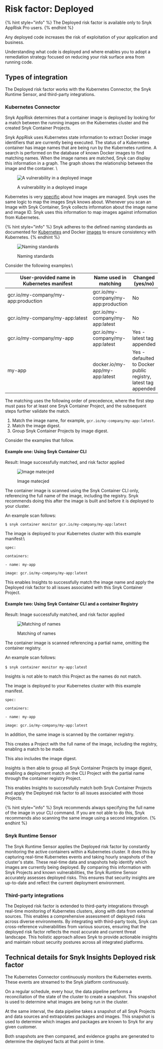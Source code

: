 # Risk factor: Deployed

{% hint style="info" %}
The Deployed risk factor is available only to Snyk AppRisk Pro users.
{% endhint %}

Any deployed code increases the risk of exploitation of your application and business.

Understanding what code is deployed and where enables you to adopt a remediation strategy focused on reducing your risk surface area from running code.

## Types of integration

The Deployed risk factor works with the Kubernetes Connector, the Snyk Runtime Sensor, and third-party integrations.

### Kubernetes **Connector**

Snyk AppRisk determines that a container image is deployed by looking for a match between the running images on the Kubernetes cluster and the created Snyk Container Projects.

Snyk AppRisk uses Kubernetes state information to extract Docker image identifiers that are currently being executed. The status of a Kubernetes container has image names that are being run by the Kubernetes runtime. A search is performed on the database of known Docker images to find matching names. When the image names are matched, Snyk can display this information in a graph. The graph shows the relationship between the image and the container. \


<figure><img src="https://lh6.googleusercontent.com/BoYMeFGbzjUmNmXbmtrklBcl9LLm9S94mwJWkrFA_5E5WIO07BsS3Zv-fbGBlXkNAx4oGnbBtzFijWTxUQbsnlzJI2QqprUJWPevpwBybhmwtzQayYnmW6_Qvhddgz1_vdy-NDZgQKUQhmxnY54xkrI" alt="A vulnerability in a deployed image"><figcaption><p>A vulnerability in a deployed image</p></figcaption></figure>

Kubernetes is very [specific](https://kubernetes.io/docs/concepts/containers/images/#image-names) about how images are managed. Snyk uses the same logic to map the images Snyk knows about. Whenever you scan an Image with Snyk Container, Snyk collects information about the image name and image ID. Snyk uses this information to map images against information from Kubernetes.

{% hint style="info" %}
Snyk adheres to the defined naming standards as documented for [Kubernetes](https://kubernetes.io/docs/concepts/containers/images/#image-names) and Docker [images](https://docs.docker.com/engine/reference/commandline/images/) to ensure consistency with Kubernetes.&#x20;
{% endhint %}

<figure><img src="../../../.gitbook/assets/Screenshot 2023-07-12 at 02.01.48.png" alt="Naming standards"><figcaption><p>Naming standards</p></figcaption></figure>

Consider the following examples:\


<table><thead><tr><th width="267.3333333333333">User-provided name in Kubernetes manifest </th><th>Name used in matching</th><th>Changed (yes/no)</th></tr></thead><tbody><tr><td>gcr.io/my-company/my-app:production</td><td>gcr.io/my-company/my-app:production</td><td>No</td></tr><tr><td>gcr.io/my-company/my-app:latest</td><td>gcr.io/my-company/my-app:latest</td><td>No</td></tr><tr><td>gcr.io/my-company/my-app</td><td>gcr.io/my-company/my-app:latest</td><td>Yes - latest tag appended</td></tr><tr><td>my-app</td><td>docker.io/my-app/my-app:latest</td><td>Yes - defaulted to Docker public registry, latest tag appended</td></tr></tbody></table>

The matching uses the following order of precedence, where the first step must pass for at least one Snyk Container Project, and the subsequent steps further validate the match.&#x20;

1. Match the image name, for example, `gcr.io/my-company/my-app:latest`.
2. Match the image digest.
3. Group Snyk Container Projects by image digest.

Consider the examples that follow.

#### **Example one: Using Snyk Container CLI**

Result: Image successfully matched, and risk factor applied

<figure><img src="../../../.gitbook/assets/Screenshot 2023-07-12 at 02.04.31.png" alt="Image matecjed"><figcaption><p>Image matecjed</p></figcaption></figure>

The container image is scanned using the Snyk Container CLI only, referencing the full name of the image, including the registry. Snyk recommends doing this after the image is built and before it is deployed to your cluster.

An example scan follows:

&#x20;`$ snyk container monitor gcr.io/my-company/my-app:latest`

The image is deployed to your Kubernetes cluster with this example manifest:\


`spec:`

&#x20; `containers:`

&#x20; `- name: my-app`

&#x20;   `image: gcr.io/my-company/my-app:latest`

This enables Insights to successfully match the image name and apply the Deployed risk factor to all issues associated with this Snyk Container Project.

#### **Example two: Using Snyk Container CLI and a container Registry**&#x20;

Result: Image successfully matched, and risk factor applied

<figure><img src="../../../.gitbook/assets/Screenshot 2023-07-12 at 02.05.31.png" alt="Matching of names"><figcaption><p>Matching of names</p></figcaption></figure>

The container image is scanned referencing a partial name, omitting the container registry.&#x20;

An example scan follows:

`$ snyk container monitor my-app:lates`t

Insights is not able to match this Project as the names do not match.&#x20;

The image is deployed to your Kubernetes cluster with this example manifest.

`spec:`

&#x20; `containers:`

&#x20; `- name: my-app`

&#x20;   `image: gcr.io/my-company/my-app:latest`

In addition, the same image is scanned by the container registry.&#x20;

This creates a Project with the full name of the image, including the registry, enabling a match to be made.&#x20;

This also includes the image digest.&#x20;

Insights is then able to group all Snyk Container Projects by image digest, enabling a deployment match on the CLI Project with the partial name through the container registry Project. &#x20;

This enables Insights to successfully match both Snyk Container Projects and apply the Deployed risk factor to all issues associated with those Projects.&#x20;

{% hint style="info" %}
Snyk recommends always specifying the full name of the image in your CLI command. If you are not able to do this, Snyk recommends also scanning the same image using a second integration.&#x20;
{% endhint %}

### Snyk Runtime Sensor

The Snyk Runtime Sensor applies the Deployed risk factor by constantly monitoring the active containers within a Kubernetes cluster. It does this by capturing real-time Kubernetes events and taking hourly snapshots of the cluster's state. These real-time data and snapshots help identify which images are currently being deployed. By comparing this information with Snyk Projects and known vulnerabilities, the Snyk Runtime Sensor accurately assesses deployed risks. This ensures that security insights are up-to-date and reflect the current deployment environment.

### Third-party integrations

The Deployed risk factor is extended to third-party integrations through real-time monitoring of Kubernetes clusters, along with data from external sources. This enables a comprehensive assessment of deployed risks across diverse environments. By integrating with third-party tools, Snyk can cross-reference vulnerabilities from various sources, ensuring that the deployed risk factor reflects the most accurate and current threat landscape. This holistic approach allows Snyk to provide actionable insights and maintain robust security postures across all integrated platforms.

## Technical details for Snyk Insights Deployed risk factor

The Kubernetes Connector continuously monitors the Kubernetes events. These events are streamed to the Snyk platform continuously.&#x20;

On a regular schedule, every hour, the data pipeline performs a reconciliation of the state of the cluster to create a snapshot. This snapshot is used to determine what images are being run in the cluster.

At the same interval, the data pipeline takes a snapshot of all Snyk Projects and data sources and extrapolates packages and images. This snapshot is used to determine which images and packages are known to Snyk for any given customer.&#x20;

Both snapshots are then compared, and evidence graphs are generated to determine the deployed facts at that point in time.&#x20;

